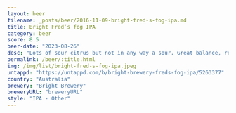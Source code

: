 ```yaml
---
layout: beer
filename: _posts/beer/2016-11-09-bright-fred-s-fog-ipa.md
title: Bright Fred’s fog IPA
category: beer
score: 8.5
beer-date: "2023-08-26"
desc: "Lots of sour citrus but not in any way a sour. Great balance, refreshing and tasty"
permalink: /beer/:title.html
img: /img/list/bright-fred-s-fog-ipa.jpeg
untappd: "https://untappd.com/b/bright-brewery-freds-fog-ipa/5263377"
country: "Australia"
brewery: "Bright Brewery"
breweryURL: "breweryURL"
style: "IPA - Other"
---
```


